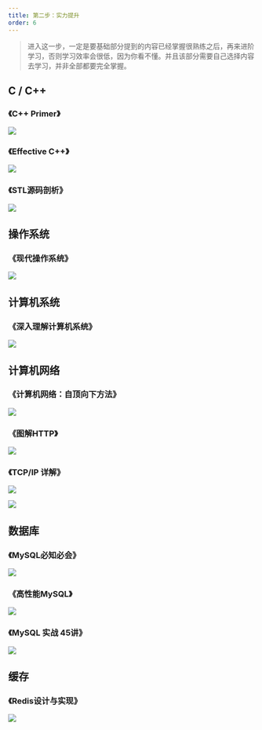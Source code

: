 ```yaml
---
title: 第二步：实力提升
order: 6
---
```




> 进入这一步，一定是要基础部分提到的内容已经掌握很熟练之后，再来进阶学习，否则学习效率会很低，因为你看不懂。并且该部分需要自己选择内容去学习，并非全部都要完全掌握。

## C / C++

### 《C++ Primer》

![](https://images-tomcode-1258913748.cos.ap-guangzhou.myqcloud.com/202207021959867.png)

### 《Effective C++》

![](https://images-tomcode-1258913748.cos.ap-guangzhou.myqcloud.com/202207021959724.png)

### 《STL源码剖析》

![](https://images-tomcode-1258913748.cos.ap-guangzhou.myqcloud.com/202207022000372.png)

## 操作系统

### 《现代操作系统》

![](https://images-tomcode-1258913748.cos.ap-guangzhou.myqcloud.com/202207022000619.png)

## 计算机系统

### 《深入理解计算机系统》

![](https://images-tomcode-1258913748.cos.ap-guangzhou.myqcloud.com/202207022000873.png)

## 计算机网络

### 《计算机网络：自顶向下方法》

![](https://images-tomcode-1258913748.cos.ap-guangzhou.myqcloud.com/202207022000826.png)

### 《图解HTTP》

![](https://images-tomcode-1258913748.cos.ap-guangzhou.myqcloud.com/202207022000643.png)

### 《TCP/IP 详解》

![](https://images-tomcode-1258913748.cos.ap-guangzhou.myqcloud.com/202207021955273.png)

![](https://images-tomcode-1258913748.cos.ap-guangzhou.myqcloud.com/202207021958407.png)

## 数据库

### 《MySQL必知必会》

![](https://images-tomcode-1258913748.cos.ap-guangzhou.myqcloud.com/202207022001434.png)

### 《高性能MySQL》

![](https://images-tomcode-1258913748.cos.ap-guangzhou.myqcloud.com/202207022001528.png)

### 《MySQL 实战 45讲》

![](https://images-tomcode-1258913748.cos.ap-guangzhou.myqcloud.com/202207021956016.png)

## 缓存

### 《Redis设计与实现》

![](https://images-tomcode-1258913748.cos.ap-guangzhou.myqcloud.com/202207022001719.png)